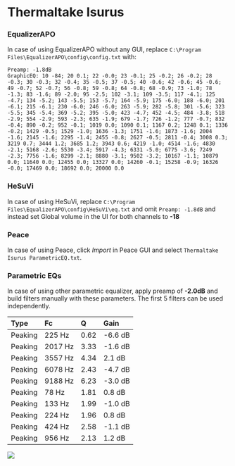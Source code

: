 # Thermaltake Isurus

### EqualizerAPO
In case of using EqualizerAPO without any GUI, replace `C:\Program Files\EqualizerAPO\config\config.txt`
with:
```
Preamp: -1.8dB
GraphicEQ: 10 -84; 20 0.1; 22 -0.0; 23 -0.1; 25 -0.2; 26 -0.2; 28 -0.3; 30 -0.3; 32 -0.4; 35 -0.5; 37 -0.5; 40 -0.6; 42 -0.6; 45 -0.6; 49 -0.7; 52 -0.7; 56 -0.8; 59 -0.8; 64 -0.8; 68 -0.9; 73 -1.0; 78 -1.3; 83 -1.6; 89 -2.0; 95 -2.5; 102 -3.1; 109 -3.5; 117 -4.1; 125 -4.7; 134 -5.2; 143 -5.5; 153 -5.7; 164 -5.9; 175 -6.0; 188 -6.0; 201 -6.1; 215 -6.1; 230 -6.0; 246 -6.0; 263 -5.9; 282 -5.8; 301 -5.6; 323 -5.5; 345 -5.4; 369 -5.2; 395 -5.0; 423 -4.7; 452 -4.5; 484 -3.8; 518 -2.9; 554 -2.9; 593 -2.3; 635 -1.9; 679 -1.7; 726 -1.2; 777 -0.7; 832 -0.4; 890 -0.2; 952 -0.1; 1019 0.0; 1090 0.1; 1167 0.2; 1248 0.1; 1336 -0.2; 1429 -0.5; 1529 -1.0; 1636 -1.3; 1751 -1.6; 1873 -1.6; 2004 -1.6; 2145 -1.6; 2295 -1.4; 2455 -0.8; 2627 -0.5; 2811 -0.4; 3008 0.3; 3219 0.7; 3444 1.2; 3685 1.2; 3943 0.6; 4219 -1.0; 4514 -1.6; 4830 -2.1; 5168 -2.6; 5530 -3.4; 5917 -4.3; 6331 -5.0; 6775 -3.6; 7249 -2.3; 7756 -1.6; 8299 -2.1; 8880 -3.1; 9502 -3.2; 10167 -1.1; 10879 0.0; 11640 0.0; 12455 0.0; 13327 0.0; 14260 -0.1; 15258 -0.9; 16326 -0.0; 17469 0.0; 18692 0.0; 20000 0.0
```

### HeSuVi
In case of using HeSuVi, replace `C:\Program Files\EqualizerAPO\config\HeSuVi\eq.txt` and omit `Preamp:
-1.8dB` and instead set Global volume in the UI for both channels to **-18**

### Peace
In case of using Peace, click *Import* in Peace GUI and select `Thermaltake Isurus ParametricEQ.txt`.

### Parametric EQs
In case of using other parametric equalizer, apply preamp of **-2.0dB** and build filters manually with
these parameters. The first 5 filters can be used independently.

| Type    | Fc      |    Q | Gain    |
|:--------|:--------|:-----|:--------|
| Peaking | 225 Hz  | 0.62 | -6.6 dB |
| Peaking | 2017 Hz | 3.33 | -1.6 dB |
| Peaking | 3557 Hz | 4.34 | 2.1 dB  |
| Peaking | 6078 Hz | 2.43 | -4.7 dB |
| Peaking | 9188 Hz | 6.23 | -3.0 dB |
| Peaking | 78 Hz   | 1.81 | 0.8 dB  |
| Peaking | 133 Hz  | 1.99 | -1.0 dB |
| Peaking | 224 Hz  | 1.96 | 0.8 dB  |
| Peaking | 424 Hz  | 2.58 | -1.1 dB |
| Peaking | 956 Hz  | 2.13 | 1.2 dB  |

![](https://raw.githubusercontent.com/jaakkopasanen/AutoEq/master/results/innerfidelity/sbaf-serious/Thermaltake%20Isurus/Thermaltake%20Isurus.png)